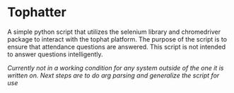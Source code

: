 # Tophatter
A simple python script that utilizes the selenium library and chromedriver package to interact with the tophat platform.
The purpose of the script is to ensure that attendance questions are answered. This script is not intended to answer questions intelligently.

*Currently not in a working condition for any system outside of the one it is written on. Next steps are to do arg parsing and generalize the script for use*
